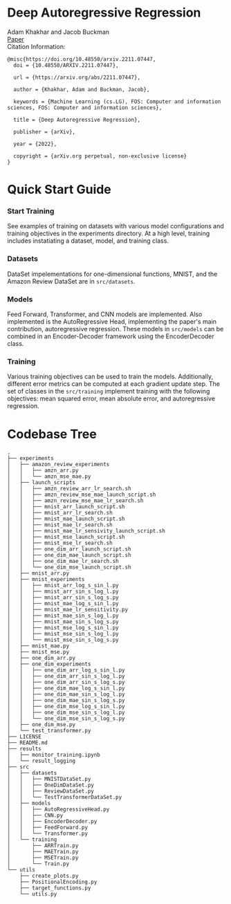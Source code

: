 # Deep Autoregressive Regression
Adam Khakhar and Jacob Buckman\
[Paper](https://arxiv.org/abs/2211.07447)\
Citation Information:
```
@misc{https://doi.org/10.48550/arxiv.2211.07447,
  doi = {10.48550/ARXIV.2211.07447},
  
  url = {https://arxiv.org/abs/2211.07447},
  
  author = {Khakhar, Adam and Buckman, Jacob},
  
  keywords = {Machine Learning (cs.LG), FOS: Computer and information sciences, FOS: Computer and information sciences},
  
  title = {Deep Autoregressive Regression},
  
  publisher = {arXiv},
  
  year = {2022},
  
  copyright = {arXiv.org perpetual, non-exclusive license}
}
```


# Quick Start Guide
### Start Training
See examples of training on datasets with various model configurations and training objectives in the experiments directory. At a high level, training includes instatiating a dataset, model, and training class.

### Datasets
DataSet impelementations for one-dimensional functions, MNIST, and the Amazon Review DataSet are in `src/datasets`.

### Models
Feed Forward, Transformer, and CNN models are implemented. Also implemented is the AutoRegressive Head, implementing the paper's main contribution, autoregressive regression. These models in `src/models` can be combined in an Encoder-Decoder framework using the EncoderDecoder class.

### Training
Various training objectives can be used to train the models. Additionally, different error metrics can be computed at each gradient update step. The set of classes in the `src/training` implement training with the following objectives: mean squared error, mean absolute error, and autoregressive regression.

# Codebase Tree
```
.
├── experiments
│   ├── amazon_review_experiments
│   │   ├── amzn_arr.py
│   │   └── amzn_mse_mae.py
│   ├── launch_scripts
│   │   ├── amzn_review_arr_lr_search.sh
│   │   ├── amzn_review_mse_mae_launch_script.sh
│   │   ├── amzn_review_mse_mae_lr_search.sh
│   │   ├── mnist_arr_launch_script.sh
│   │   ├── mnist_arr_lr_search.sh
│   │   ├── mnist_mae_launch_script.sh
│   │   ├── mnist_mae_lr_search.sh
│   │   ├── mnist_mae_lr_sensivity_launch_script.sh
│   │   ├── mnist_mse_launch_script.sh
│   │   ├── mnist_mse_lr_search.sh
│   │   ├── one_dim_arr_launch_script.sh
│   │   ├── one_dim_mae_launch_script.sh
│   │   ├── one_dim_mae_lr_search.sh
│   │   └── one_dim_mse_launch_script.sh
│   ├── mnist_arr.py
│   ├── mnist_experiments
│   │   ├── mnist_arr_log_s_sin_l.py
│   │   ├── mnist_arr_sin_s_log_l.py
│   │   ├── mnist_arr_sin_s_log_s.py
│   │   ├── mnist_mae_log_s_sin_l.py
│   │   ├── mnist_mae_lr_sensitivity.py
│   │   ├── mnist_mae_sin_s_log_l.py
│   │   ├── mnist_mae_sin_s_log_s.py
│   │   ├── mnist_mse_log_s_sin_l.py
│   │   ├── mnist_mse_sin_s_log_l.py
│   │   └── mnist_mse_sin_s_log_s.py
│   ├── mnist_mae.py
│   ├── mnist_mse.py
│   ├── one_dim_arr.py
│   ├── one_dim_experiments
│   │   ├── one_dim_arr_log_s_sin_l.py
│   │   ├── one_dim_arr_sin_s_log_l.py
│   │   ├── one_dim_arr_sin_s_log_s.py
│   │   ├── one_dim_mae_log_s_sin_l.py
│   │   ├── one_dim_mae_sin_s_log_l.py
│   │   ├── one_dim_mae_sin_s_log_s.py
│   │   ├── one_dim_mse_log_s_sin_l.py
│   │   ├── one_dim_mse_sin_s_log_l.py
│   │   └── one_dim_mse_sin_s_log_s.py
│   ├── one_dim_mse.py
│   └── test_transformer.py
├── LICENSE
├── README.md
├── results
│   ├── monitor_training.ipynb
│   └── result_logging
├── src
│   ├── datasets
│   │   ├── MNISTDataSet.py
│   │   ├── OneDimDataSet.py
│   │   ├── ReviewDataSet.py
│   │   └── TestTransformerDataSet.py
│   ├── models
│   │   ├── AutoRegressiveHead.py
│   │   ├── CNN.py
│   │   ├── EncoderDecoder.py
│   │   ├── FeedForward.py
│   │   └── Transformer.py
│   └── training
│       ├── ARRTrain.py
│       ├── MAETrain.py
│       ├── MSETrain.py
│       └── Train.py
└── utils
    ├── create_plots.py
    ├── PositionalEncoding.py
    ├── target_functions.py
    └── utils.py
```
